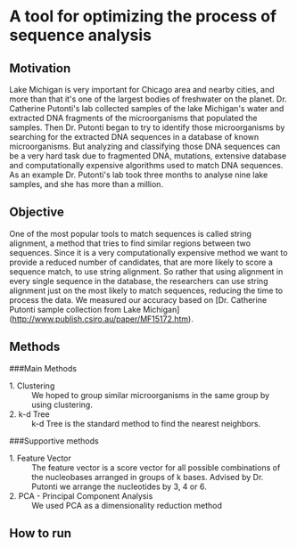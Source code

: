 # A tool for optimizing the process of sequence analysis

## Motivation
Lake Michigan is very important for Chicago area and nearby cities, and more than that it's one of the largest bodies of freshwater on the planet. Dr. Catherine Putonti's lab collected samples of the lake Michigan's water and extracted DNA fragments of the microorganisms that populated the samples. Then Dr. Putonti began to try to identify those microorganisms by searching for the extracted DNA sequences in a database of known microorganisms. But analyzing and classifying those DNA sequences can be a very hard task due to fragmented DNA, mutations, extensive database and computationally expensive algorithms used to match DNA sequences. As an example Dr. Putonti's lab took three months to analyse nine lake samples, and she has more than a million. 

## Objective
One of the most popular tools to match sequences is called string alignment, a method that tries to find similar regions between two sequences. Since it is a very computationally expensive method we want to provide a reduced number of candidates, that are more likely to score a sequence match, to use string alignment. So rather that using alignment in every single sequence in the database, the researchers can use string alignment just on the most likely to match sequences, reducing the time to process the data.
We measured our accuracy based on [Dr. Catherine Putonti sample collection from Lake Michigan] (http://www.publish.csiro.au/paper/MF15172.htm).

## Methods
###Main Methods
<dl>
  <dt>1. Clustering</dt>
  <dd>We hoped to group similar microorganisms in the same group by using clustering.</dd>
  <dt>2. k-d Tree</dt>
  <dd>k-d Tree is the standard method to find the nearest neighbors.</dd>
</dl>
###Supportive methods
<dl>
  <dt>1. Feature Vector</dt>
  <dd>The feature vector is a score vector for all possible combinations of the nucleobases arranged in groups of k bases. Advised by Dr. Putonti we arrange the nucleotides by 3, 4 or 6.</dd>
  <dt>2. PCA - Principal Component Analysis</dt>
  <dd>We used PCA as a dimensionality reduction method</dd>
<dl/>

## How to run
